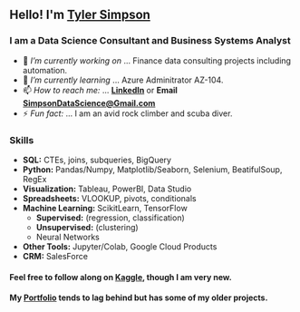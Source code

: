 ## Hello! I'm [Tyler Simpson](https://www.tylerjsimpson.com/)
### I am a Data Science Consultant and Business Systems Analyst
- 🔭 *I’m currently working on* ... Finance data consulting projects including automation.
- 🌱 *I’m currently learning* ... Azure Adminitrator AZ-104.
- 📫 *How to reach me:* ... **[LinkedIn](https://www.linkedin.com/in/tj-simpson/)** or **Email SimpsonDataScience@Gmail.com**
- ⚡ *Fun fact:* ... I am an avid rock climber and scuba diver.  

### Skills
* **SQL:** CTEs, joins, subqueries, BigQuery
* **Python:** Pandas/Numpy, Matplotlib/Seaborn, Selenium, BeatifulSoup, RegEx
* **Visualization:** Tableau, PowerBI, Data Studio
* **Spreadsheets:** VLOOKUP, pivots, conditionals
* **Machine Learning:** ScikitLearn, TensorFlow
  * **Supervised:** (regression, classification)  
  * **Unsupervised:** (clustering)
  * Neural Networks 
* **Other Tools:** Jupyter/Colab, Google Cloud Products
* **CRM:** SalesForce  

#### Feel free to follow along on **[Kaggle](https://www.kaggle.com/tjsimpson)**, though I am very new.  
#### My **[Portfolio](https://www.tylerjsimpson.com/)** tends to lag behind but has some of my older projects.
